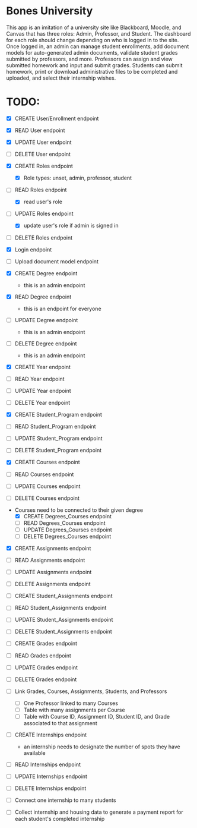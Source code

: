 # Bones University

This app is an imitation of a university site like Blackboard, Moodle, and Canvas that has three roles: Admin, Professor, and Student. The dashboard for each role should change depending on who is logged in to the site. Once logged in, an admin can manage student enrollments, add document models for auto-generated admin documents, validate student grades submitted by professors, and more. Professors can assign and view submitted homework and input and submit grades. Students can submit homework, print or download administrative files to be completed and uploaded, and select their internship wishes.

# TODO:

  - [x] CREATE User/Enrollment endpoint
  - [x] READ User endpoint
  - [x] UPDATE User endpoint
  - [ ] DELETE User endpoint

  - [x] CREATE Roles endpoint
    - [x] Role types: unset, admin, professor, student
    
  - [ ] READ Roles endpoint
    - [x] read user's role
  - [ ] UPDATE Roles endpoint
    - [x] update user's role if admin is signed in
  - [ ] DELETE Roles endpoint

  - [x] Login endpoint

  - [ ] Upload document model endpoint

  - [x] CREATE Degree endpoint
    - this is an admin endpoint
  - [x] READ Degree endpoint
    - this is an endpoint for everyone
  - [ ] UPDATE Degree endpoint
    - this is an admin endpoint
  - [ ] DELETE Degree endpoint
    - this is an admin endpoint

  - [x] CREATE Year endpoint
  - [ ] READ Year endpoint
  - [ ] UPDATE Year endpoint
  - [ ] DELETE Year endpoint

  - [x] CREATE Student_Program endpoint
  - [ ] READ Student_Program endpoint
  - [ ] UPDATE Student_Program endpoint
  - [ ] DELETE Student_Program endpoint

  - [x] CREATE Courses endpoint
  - [ ] READ Courses endpoint
  - [ ] UPDATE Courses endpoint
  - [ ] DELETE Courses endpoint
  
  - Courses need to be connected to their given degree
    - [x] CREATE Degrees_Courses endpoint
    - [ ] READ Degrees_Courses endpoint
    - [ ] UPDATE Degrees_Courses endpoint
    - [ ] DELETE Degrees_Courses endpoint

  - [x] CREATE Assignments endpoint
  - [ ] READ Assignments endpoint
  - [ ] UPDATE Assignments endpoint
  - [ ] DELETE Assignments endpoint

  - [ ] CREATE Student_Assignments endpoint
  - [ ] READ Student_Assignments endpoint
  - [ ] UPDATE Student_Assignments endpoint
  - [ ] DELETE Student_Assignments endpoint

  - [ ] CREATE Grades endpoint
  - [ ] READ Grades endpoint
  - [ ] UPDATE Grades endpoint
  - [ ] DELETE Grades endpoint

  - [ ] Link Grades, Courses, Assignments, Students, and Professors
    - [ ] One Professor linked to many Courses
    - [ ] Table with many assignments per Course
    - [ ] Table with Course ID, Assignment ID, Student ID, and Grade associated to that assignment

  - [ ] CREATE Internships endpoint
    - an internship needs to designate the number of spots they have available
  - [ ] READ Internships endpoint
  - [ ] UPDATE Internships endpoint
  - [ ] DELETE Internships endpoint

  - [ ] Connect one internship to many students

  - [ ] Collect internship and housing data to generate a payment report for each student's completed internship
